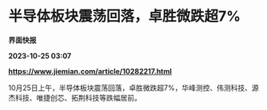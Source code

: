 # 半导体板块震荡回落，卓胜微跌超7%
**界面快报**

**2023-10-25 03:07**

**https://www.jiemian.com/article/10282217.html**

10月25日上午，半导体板块震荡回落，卓胜微跌超7%，华峰测控、伟测科技、源杰科技、唯捷创芯、拓荆科技等跌幅居前。